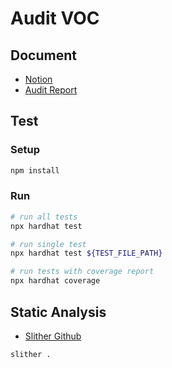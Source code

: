 # Audit VOC

## Document

- [Notion](https://nonstop-krypton-90d.notion.site/Taisys-VOC-9222f3ab03074513bedd8357f099f854)
- [Audit Report](https://www.certik.com/projects/taisys)

## Test

### Setup

```bash
npm install
```

### Run

```bash
# run all tests
npx hardhat test

# run single test
npx hardhat test ${TEST_FILE_PATH}

# run tests with coverage report
npx hardhat coverage
```

## Static Analysis

- [Slither Github](https://github.com/crytic/slither)

```bash
slither .
```
